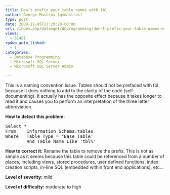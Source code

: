 ```yaml
---
title: Don’t prefix your table names with tbl
author: George Mastros (gmmastros)
type: post
date: 2009-11-05T11:29:28+00:00
url: /index.php/datamgmt/dbprogramming/don-t-prefix-your-table-names-with-tbl/
views:
  - 31481
rp4wp_auto_linked:
  - 1
categories:
  - Database Programming
  - Microsoft SQL Server
  - Microsoft SQL Server Admin

---
```

This is a naming convention issue. Tables should not be prefaced with tbl because it does nothing to add to the clarity of the code (self-documenting). It actually has the opposite effect because it takes longer to read it and causes you to perform an interpretation of the three letter abbreviation.

**How to detect this problem:**

<pre>Select	* 
From	Information_Schema.tables 
Where	Table_Type = 'Base Table'
       	And Table_Name Like 'tbl%'</pre>

**How to correct it:** Rename the table to remove the prefix. This is not as simple as it seems because this table could be referenced from a number of places, including views, stored procedures, user defined functions, index creation scripts, in-line SQL (embedded within front end applications), etc&#8230;

**Level of severity:** mild

**Level of difficulty:** moderate to high